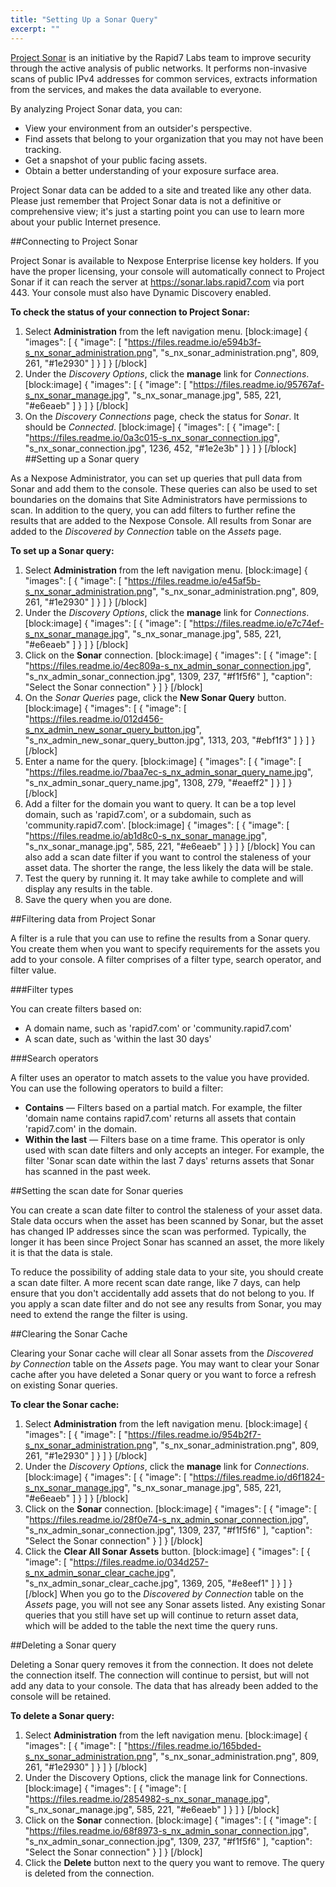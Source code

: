 ```yaml
---
title: "Setting Up a Sonar Query"
excerpt: ""
---
```

[Project Sonar](https://sonar.labs.rapid7.com/) is an initiative by the Rapid7 Labs team to improve security through the active analysis of public networks. It performs non-invasive scans of public IPv4 addresses for common services, extracts information from the services, and makes the data available to everyone.

By analyzing Project Sonar data, you can:
* View your environment from an outsider's perspective.
* Find assets that belong to your organization that you may not have been tracking.
* Get a snapshot of your public facing assets.
* Obtain a better understanding of your exposure surface area.

Project Sonar data can be added to a site and treated like any other data. Please just remember that Project Sonar data is not a definitive or comprehensive view; it's just a starting point you can use to learn more about your public Internet presence.

##Connecting to Project Sonar

Project Sonar is available to Nexpose Enterprise license key holders. If you have the proper licensing, your console will automatically connect to Project Sonar if it can reach the server at https://sonar.labs.rapid7.com via port 443. Your console must also have Dynamic Discovery enabled.

**To check the status of your connection to Project Sonar:**
1. Select **Administration** from the left navigation menu.
[block:image]
{
  "images": [
    {
      "image": [
        "https://files.readme.io/e594b3f-s_nx_sonar_administration.png",
        "s_nx_sonar_administration.png",
        809,
        261,
        "#1e2930"
      ]
    }
  ]
}
[/block]
2. Under the _Discovery Options_, click the **manage** link for _Connections_.
[block:image]
{
  "images": [
    {
      "image": [
        "https://files.readme.io/95767af-s_nx_sonar_manage.jpg",
        "s_nx_sonar_manage.jpg",
        585,
        221,
        "#e6eaeb"
      ]
    }
  ]
}
[/block]
3. On the _Discovery Connections_ page, check the status for _Sonar_. It should be _Connected_.
[block:image]
{
  "images": [
    {
      "image": [
        "https://files.readme.io/0a3c015-s_nx_sonar_connection.jpg",
        "s_nx_sonar_connection.jpg",
        1236,
        452,
        "#1e2e3b"
      ]
    }
  ]
}
[/block]
##Setting up a Sonar query

As a Nexpose Administrator, you can set up queries that pull data from Sonar and add them to the console. These queries can also be used to set boundaries on the domains that Site Administrators have permissions to scan. In addition to the query, you can add filters to further refine the results that are added to the Nexpose Console. All results from Sonar are added to the _Discovered by Connection_ table on the _Assets_ page.

**To set up a Sonar query:**
1. Select **Administration** from the left navigation menu.
[block:image]
{
  "images": [
    {
      "image": [
        "https://files.readme.io/e45af5b-s_nx_sonar_administration.png",
        "s_nx_sonar_administration.png",
        809,
        261,
        "#1e2930"
      ]
    }
  ]
}
[/block]
2. Under the _Discovery Options_, click the **manage** link for _Connections_.
[block:image]
{
  "images": [
    {
      "image": [
        "https://files.readme.io/e7c74ef-s_nx_sonar_manage.jpg",
        "s_nx_sonar_manage.jpg",
        585,
        221,
        "#e6eaeb"
      ]
    }
  ]
}
[/block]
3. Click on the **Sonar** connection. 
[block:image]
{
  "images": [
    {
      "image": [
        "https://files.readme.io/4ec809a-s_nx_admin_sonar_connection.jpg",
        "s_nx_admin_sonar_connection.jpg",
        1309,
        237,
        "#f1f5f6"
      ],
      "caption": "Select the Sonar connection"
    }
  ]
}
[/block]
4. On the _Sonar Queries_ page, click the **New Sonar Query** button. 
[block:image]
{
  "images": [
    {
      "image": [
        "https://files.readme.io/012d456-s_nx_admin_new_sonar_query_button.jpg",
        "s_nx_admin_new_sonar_query_button.jpg",
        1313,
        203,
        "#ebf1f3"
      ]
    }
  ]
}
[/block]
5. Enter a name for the query. 
[block:image]
{
  "images": [
    {
      "image": [
        "https://files.readme.io/7baa7ec-s_nx_admin_sonar_query_name.jpg",
        "s_nx_admin_sonar_query_name.jpg",
        1308,
        279,
        "#eaeff2"
      ]
    }
  ]
}
[/block]
6. Add a filter for the domain you want to query. It can be a top level domain, such as 'rapid7.com', or a subdomain, such as 'community.rapid7.com'.
[block:image]
{
  "images": [
    {
      "image": [
        "https://files.readme.io/ab1d8c0-s_nx_sonar_manage.jpg",
        "s_nx_sonar_manage.jpg",
        585,
        221,
        "#e6eaeb"
      ]
    }
  ]
}
[/block]
You can also add a scan date filter if you want to control the staleness of your asset data. The shorter the range, the less likely the data will be stale.
7. Test the query by running it. It may take awhile to complete and will display any results in the table.
8. Save the query when you are done.

##Filtering data from Project Sonar

A filter is a rule that you can use to refine the results from a Sonar query. You create them when you want to specify requirements for the assets you add to your console. A filter comprises of a filter type, search operator, and filter value.

###Filter types

You can create filters based on:
* A domain name, such as 'rapid7.com' or 'community.rapid7.com'
* A scan date, such as 'within the last 30 days'

###Search operators

A filter uses an operator to match assets to the value you have provided. You can use the following operators to build a filter:
* **Contains** — Filters based on a partial match. For example, the filter 'domain name contains rapid7.com' returns all assets that contain 'rapid7.com' in the domain.
* **Within the last** — Filters base on a time frame. This operator is only used with scan date filters and only accepts an integer. For example, the filter 'Sonar scan date within the last 7 days' returns assets that Sonar has scanned in the past week.

##Setting the scan date for Sonar queries

You can create a scan date filter to control the staleness of your asset data. Stale data occurs when the asset has been scanned by Sonar, but the asset has changed IP addresses since the scan was performed. Typically, the longer it has been since Project Sonar has scanned an asset, the more likely it is that the data is stale.

To reduce the possibility of adding stale data to your site, you should create a scan date filter. A more recent scan date range, like 7 days, can help ensure that you don't accidentally add assets that do not belong to you. If you apply a scan date filter and do not see any results from Sonar, you may need to extend the range the filter is using.

##Clearing the Sonar Cache

Clearing your Sonar cache will clear all Sonar assets from the _Discovered by Connection_ table on the _Assets_ page. You may want to clear your Sonar cache after you have deleted a Sonar query or you want to force a refresh on existing Sonar queries.

**To clear the Sonar cache:**
1. Select **Administration** from the left navigation menu.
[block:image]
{
  "images": [
    {
      "image": [
        "https://files.readme.io/954b2f7-s_nx_sonar_administration.png",
        "s_nx_sonar_administration.png",
        809,
        261,
        "#1e2930"
      ]
    }
  ]
}
[/block]
2. Under the _Discovery Options_, click the **manage** link for _Connections_.
[block:image]
{
  "images": [
    {
      "image": [
        "https://files.readme.io/d6f1824-s_nx_sonar_manage.jpg",
        "s_nx_sonar_manage.jpg",
        585,
        221,
        "#e6eaeb"
      ]
    }
  ]
}
[/block]
3. Click on the **Sonar** connection. 
[block:image]
{
  "images": [
    {
      "image": [
        "https://files.readme.io/28f0e74-s_nx_admin_sonar_connection.jpg",
        "s_nx_admin_sonar_connection.jpg",
        1309,
        237,
        "#f1f5f6"
      ],
      "caption": "Select the Sonar connection"
    }
  ]
}
[/block]
4. Click the **Clear All Sonar Assets** button. 
[block:image]
{
  "images": [
    {
      "image": [
        "https://files.readme.io/034d257-s_nx_admin_sonar_clear_cache.jpg",
        "s_nx_admin_sonar_clear_cache.jpg",
        1369,
        205,
        "#e8eef1"
      ]
    }
  ]
}
[/block]
When you go to the _Discovered by Connection_ table on the _Assets_ page, you will not see any Sonar assets listed. Any existing Sonar queries that you still have set up will continue to return asset data, which will be added to the table the next time the query runs.

##Deleting a Sonar query

Deleting a Sonar query removes it from the connection. It does not delete the connection itself. The connection will continue to persist, but will not add any data to your console. The data that has already been added to the console will be retained.

**To delete a Sonar query:**
1. Select **Administration** from the left navigation menu.
[block:image]
{
  "images": [
    {
      "image": [
        "https://files.readme.io/165bded-s_nx_sonar_administration.png",
        "s_nx_sonar_administration.png",
        809,
        261,
        "#1e2930"
      ]
    }
  ]
}
[/block]
2. Under the Discovery Options, click the manage link for Connections.
[block:image]
{
  "images": [
    {
      "image": [
        "https://files.readme.io/2854982-s_nx_sonar_manage.jpg",
        "s_nx_sonar_manage.jpg",
        585,
        221,
        "#e6eaeb"
      ]
    }
  ]
}
[/block]
3. Click on the **Sonar** connection. 
[block:image]
{
  "images": [
    {
      "image": [
        "https://files.readme.io/68f8973-s_nx_admin_sonar_connection.jpg",
        "s_nx_admin_sonar_connection.jpg",
        1309,
        237,
        "#f1f5f6"
      ],
      "caption": "Select the Sonar connection"
    }
  ]
}
[/block]
4. Click the **Delete** button next to the query you want to remove. 
The query is deleted from the connection.